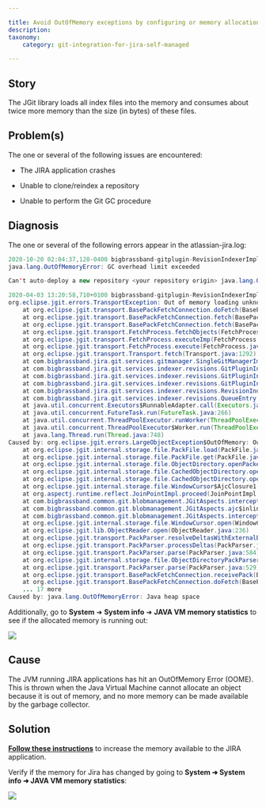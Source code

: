 ```yaml
---

title: Avoid OutOfMemory exceptions by configuring or memory allocation with Jira to accommodate large repositories
description:
taxonomy:
    category: git-integration-for-jira-self-managed

---
```


## Story

The JGit library loads all index files into the memory and consumes about twice more memory than the size (in bytes) of these files.

## Problem(s)

The one or several of the following issues are encountered:

*   The JIRA application crashes
    
*   Unable to clone/reindex a repository
    
*   Unable to perform the Git GC procedure
    

## Diagnosis

The one or several of the following errors appear in the atlassian-jira.log:

```java
2020-10-20 02:04:37,120-0400 bigbrassband-gitplugin-RevisionIndexerImpl:thread - 0 ERROR      [c.b.j.g.services.gitmanager.SingleGitManagerImpl] Can't perform GC operation: GC overhead limit exceeded
java.lang.OutOfMemoryError: GC overhead limit exceeded
```

```java
Can't auto-deploy a new repository <your repository origin> java.lang.OutOfMemoryError: Java heap space
```

```java
2020-04-03 13:20:58,710+0100 bigbrassband-gitplugin-RevisionIndexerImpl:thread - 0 ERROR      [c.b.j.g.s.indexer.revisions.RevisionIndexerImpl] Unable to index repository '<your repository display name>' (repoId: <your repository id>)
org.eclipse.jgit.errors.TransportException: Out of memory loading unknown object
    at org.eclipse.jgit.transport.BasePackFetchConnection.doFetch(BasePackFetchConnection.java:405)
    at org.eclipse.jgit.transport.BasePackFetchConnection.fetch(BasePackFetchConnection.java:328)
    at org.eclipse.jgit.transport.BasePackFetchConnection.fetch(BasePackFetchConnection.java:319)
    at org.eclipse.jgit.transport.FetchProcess.fetchObjects(FetchProcess.java:266)
    at org.eclipse.jgit.transport.FetchProcess.executeImp(FetchProcess.java:163)
    at org.eclipse.jgit.transport.FetchProcess.execute(FetchProcess.java:124)
    at org.eclipse.jgit.transport.Transport.fetch(Transport.java:1292)
    at com.bigbrassband.jira.git.services.gitmanager.SingleGitManagerImpl.fetch(SingleGitManagerImpl.java:1285)
    at com.bigbrassband.jira.git.services.indexer.revisions.GitPluginIndexManagerImpl.fetchImpl(GitPluginIndexManagerImpl.java:527)
    at com.bigbrassband.jira.git.services.indexer.revisions.GitPluginIndexManagerImpl.callFetch(GitPluginIndexManagerImpl.java:514)
    at com.bigbrassband.jira.git.services.indexer.revisions.GitPluginIndexManagerImpl.updateIndex(GitPluginIndexManagerImpl.java:341)
    at com.bigbrassband.jira.git.services.indexer.revisions.RevisionIndexerImpl$1.doRun(RevisionIndexerImpl.java:151)
    at com.bigbrassband.jira.git.services.indexer.revisions.QueueEntry.run(QueueEntry.java:82)
    at java.util.concurrent.Executors$RunnableAdapter.call(Executors.java:511)
    at java.util.concurrent.FutureTask.run(FutureTask.java:266)
    at java.util.concurrent.ThreadPoolExecutor.runWorker(ThreadPoolExecutor.java:1149)
    at java.util.concurrent.ThreadPoolExecutor$Worker.run(ThreadPoolExecutor.java:624)
    at java.lang.Thread.run(Thread.java:748)
Caused by: org.eclipse.jgit.errors.LargeObjectException$OutOfMemory: Out of memory loading unknown object
    at org.eclipse.jgit.internal.storage.file.PackFile.load(PackFile.java:944)
    at org.eclipse.jgit.internal.storage.file.PackFile.get(PackFile.java:318)
    at org.eclipse.jgit.internal.storage.file.ObjectDirectory.openPackedObject(ObjectDirectory.java:488)
    at org.eclipse.jgit.internal.storage.file.CachedObjectDirectory.openObject(CachedObjectDirectory.java:220)
    at org.eclipse.jgit.internal.storage.file.CachedObjectDirectory.openObject(CachedObjectDirectory.java:210)
    at org.eclipse.jgit.internal.storage.file.WindowCursor$AjcClosure1.run(WindowCursor.java:1)
    at org.aspectj.runtime.reflect.JoinPointImpl.proceed(JoinPointImpl.java:149)
    at com.bigbrassband.common.git.blobmanagement.JGitAspects.interceptFor(JGitAspects.java:109)
    at com.bigbrassband.common.git.blobmanagement.JGitAspects.ajc$inlineAccessMethod$com_bigbrassband_common_git_blobmanagement_JGitAspects$com_bigbrassband_common_git_blobmanagement_JGitAspects$interceptFor(JGitAspects.java:1)
    at com.bigbrassband.common.git.blobmanagement.JGitAspects.intercept4(JGitAspects.java:97)
    at org.eclipse.jgit.internal.storage.file.WindowCursor.open(WindowCursor.java:165)
    at org.eclipse.jgit.lib.ObjectReader.open(ObjectReader.java:236)
    at org.eclipse.jgit.transport.PackParser.resolveDeltasWithExternalBases(PackParser.java:885)
    at org.eclipse.jgit.transport.PackParser.processDeltas(PackParser.java:621)
    at org.eclipse.jgit.transport.PackParser.parse(PackParser.java:584)
    at org.eclipse.jgit.internal.storage.file.ObjectDirectoryPackParser.parse(ObjectDirectoryPackParser.java:201)
    at org.eclipse.jgit.transport.PackParser.parse(PackParser.java:529)
    at org.eclipse.jgit.transport.BasePackFetchConnection.receivePack(BasePackFetchConnection.java:823)
    at org.eclipse.jgit.transport.BasePackFetchConnection.doFetch(BasePackFetchConnection.java:398)
    ... 17 more
Caused by: java.lang.OutOfMemoryError: Java heap space
```

Additionally, go to **System** ➜ **System info** ➜ **JAVA VM memory statistics** to see if the allocated memory is running out:

![](https://bigbrassband.atlassian.net/wiki/download/attachments/824803329/java-vm-memory-statistics(c).png?version=1&modificationDate=1604907189839&cacheVersion=1&api=v2)

## Cause

The JVM running JIRA applications has hit an OutOfMemory Error (OOME). This is thrown when the Java Virtual Machine cannot allocate an object because it is out of memory, and no more memory can be made available by the garbage collector.

## Solution

[**Follow these instructions**](https://confluence.atlassian.com/adminjiraserver/increasing-jira-application-memory-938847654.html) to increase the memory available to the JIRA application.

Verify if the memory for Jira has changed by going to **System ➜ System info ➜ JAVA VM memory statistics**:

![](https://bigbrassband.atlassian.net/wiki/download/attachments/824803329/verify-memory-alloc-jira-java-vm.png?version=1&modificationDate=1604907612234&cacheVersion=1&api=v2)

